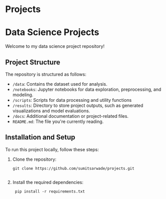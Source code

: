 # Projects
# Data Science Projects

Welcome to my data science project repository!

## Project Structure

The repository is structured as follows:

- `/data`: Contains the dataset used for analysis.
- `/notebooks`: Jupyter notebooks for data exploration, preprocessing, and modeling.
- `/scripts`: Scripts for data processing and utility functions 
- `/results`: Directory to store project outputs, such as generated visualizations and model evaluations.
- `/docs`: Additional documentation or project-related files.
- `README.md`: The file you're currently reading.

## Installation and Setup

To run this project locally, follow these steps:

1. Clone the repository:

   ```shell
   git clone https://github.com/sumitsarwade/projects.git


2. Install the required dependencies:


   ```shell
    pip install -r requirements.txt


 
